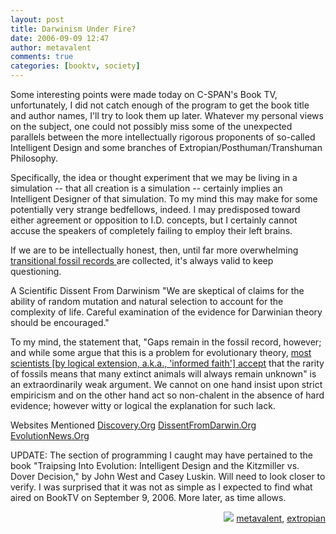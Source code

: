 ```yaml
---
layout: post
title: Darwinism Under Fire?
date: 2006-09-09 12:47
author: metavalent
comments: true
categories: [booktv, society]
---
```

Some interesting points were made today on C-SPAN's Book TV, unfortunately, I did not catch enough of the program to get the book title and author names, I'll try to look them up later. Whatever my personal views on the subject, one could not possibly miss some of the unexpected parallels between the more intellectually rigorous proponents of so-called Intelligent Design and some branches of Extropian/Posthuman/Transhuman Philosophy.

Specifically, the idea or thought experiment that we may be living in a simulation -- that all creation is a simulation -- certainly implies an Intelligent Designer of that simulation. To my mind this may make for some potentially very strange bedfellows, indeed. I may predisposed toward either agreement or opposition to I.D. concepts, but I certainly cannot accuse the speakers of completely failing to employ their left brains.

If we are to be intellectually honest, then, until far more overwhelming <a href="http://en.wikipedia.org/wiki/Transitional_fossil">transitional fossil records </a> are collected, it's always valid to keep questioning.

A Scientific Dissent From Darwinism
"We are skeptical of claims for the ability of random mutation and natural selection to account for the complexity of life. Careful examination of the evidence for Darwinian theory should be encouraged."

To my mind, the statement that, "Gaps remain in the fossil record, however; and while some argue that this is a problem for evolutionary theory, <a href="http://en.wikipedia.org/wiki/Transitional_fossil">most scientists [by logical extension, a.k.a., 'informed faith'] accept</a> that the rarity of fossils means that many extinct animals will always remain unknown" is an extraordinarily weak argument. We cannot on one hand insist upon strict empiricism and on the other hand act so non-chalent in the absence of hard evidence; however witty or logical the explanation for such lack.

Websites Mentioned
<a href="http://Discovery.Org/">Discovery.Org</a>
<a href="http://DissentFromDarwin.Org/">DissentFromDarwin.Org</a>
<a href="http://EvolutionNews.Org/">EvolutionNews.Org</a>

UPDATE: The section of programming I caught may have pertained to the book "Traipsing Into Evolution: Intelligent Design and the Kitzmiller vs. Dover Decision," by John West and Casey Luskin. Will need to look closer to verify. I was surprised that it was not as simple as I expected to find what aired on BookTV on September 9, 2006. More later, as time allows.
<!-- Tags -->
<div align="right"><img border="0" src="http://metavalent.info/images/technorati.bug.10x10.jpg" /> <a rel="tag" href="http://technorati.com/tag/metavalent">metavalent</a>, <a rel="tag" href="http://technorati.com/tag/extropian">extropian</a></div>
<!-- //End Tags -->
